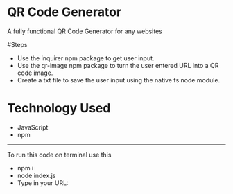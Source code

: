 # QR Code Generator
A fully functional QR Code Generator for any websites

#Steps  
- Use the inquirer npm package to get user input.
-  Use the qr-image npm package to turn the user entered URL into a QR code image.
-   Create a txt file to save the user input using the native fs node module.

# Technology Used
- JavaScript
- npm
  
---
To run this code on terminal use this
- npm i
- node index.js
- Type in your URL: 
